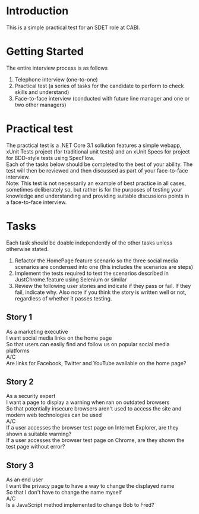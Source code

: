 # Introduction 
This is a simple practical test for an SDET role at CABI.

# Getting Started
The entire interview process is as follows
1.	Telephone interview (one-to-one)
2.	Practical test (a series of tasks for the candidate to perform to check skills and understand)
3.	Face-to-face interview (conducted with future line manager and one or two other managers)

# Practical test
The practical test is a .NET Core 3.1 soliution features a simple webapp, xUnit Tests project (for traditional unit tests) and an xUnit Specs for project for BDD-style tests using SpecFlow.  
Each of the tasks below should be completed to the best of your ability.  The test will then be reviewed and then discussed as part of your face-to-face interview.  
Note: This test is not necessarily an example of best practice in all cases, sometimes deliberately so, but rather is for the purposes of testing your knowledge and understanding and providing suitable discussions points in a face-to-face interview.

# Tasks
Each task should be doable independently of the other tasks unless otherwise stated.

1.  Refactor the HomePage feature scenario so the three social media scenarios are condensed into one (this includes the scenarios are steps)
2.  Implement the tests required to test the scenarios described in JustChrome.feature using Selenium or similar
3.  Review the following user stories and indicate if they pass or fail.  If they fail, indicate why.  Also note if you think the story is written well or not, regardless of whether it passes testing.

## Story 1
As a marketing executive  
I want social media links on the home page  
So that users can easily find and follow us on popular social media platforms  
A/C  
Are links for Facebook, Twitter and YouTube available on the home page?  

## Story 2
As a security expert  
I want a page to display a warning when ran on outdated browsers  
So that potentially insecure browsers aren't used to access the site and modern web technologies can be used  
A/C  
If a user accesses the browser test page on Internet Explorer, are they shown a suitable warning?  
If a user accesses the browser test page on Chrome, are they shown the test page without error?  

## Story 3
As an end user  
I want the privacy page to have a way to change the displayed name  
So that I don't have to change the name myself  
A/C  
Is a JavaScript method implemented to change Bob to Fred?  
